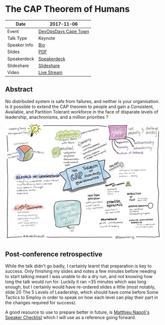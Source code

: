 # The CAP Theorem of Humans

| Date         | 2017-11-06                                                                        |
|--------------|-----------------------------------------------------------------------------------|
| Event        | [DevOpsDays Cape Town](https://www.devopsdays.org/events/2017-cape-town/program/) |
| Talk Type    | Keynote                                                                           |
| Speaker Info | [Bio](https://www.devopsdays.org/events/2017-cape-town/program/christian-witts/)  |
| Slides       | [PDF](The%20CAP%20Theorem%20of%20Humans.pdf)                                      |
| Speakerdeck  | [Speakerdeck](https://speakerdeck.com/christianwitts/the-cap-theorem-of-humans)   |
| Slideshare   | [Slideshare](https://www.slideshare.net/ChristianWitts/the-cap-theorem-of-humans) |
| Video        | [Live Stream](https://youtu.be/cAIjLH6MgCY?t=20s)                                 |

## Abstract

No distributed system is safe from failures, and neither is your organisation. Is it possible to extend the CAP theorem to people and gain a Consistent, Available, and Partition Tolerant workforce in the face of disparate levels of leadership, anachronisms, and a million priorities ?

![CAP Theorem of Humans - Picture](The%20CAP%20Theorem%20of%20Humans%20-%20Sam%20Laing.jpg-large "The CAP Theorem of Humans - Drawing by Samantha Laing")

## Post-conference retrospective

While the talk didn't go badly, I certainly learnt that preparation is key to success. Only finishing my slides and notes a few minutes before needing to start talking meant I was unable to do a dry run, and not knowing how long the talk would run for. Luckily it ran ~35 minutes which was long enough, but I certainly would have re-ordered slides a little (most notably, slide 20 The 5 Levels of Leadership, which should have come before Some Tactics to Employ in order to speak on how each level can play their part in the changes required for success).

A good resource to use to prepare better in future, is [Matthieu Napoli's Speaker Checklist](http://mnapoli.fr/speaker-checklist/) which I will use as a reference going forward.
